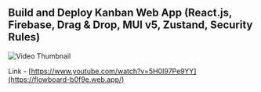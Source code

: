 ## Build and Deploy Kanban Web App (React.js, Firebase, Drag & Drop, MUI v5, Zustand, Security Rules)

![Video Thumbnail](https://i3.ytimg.com/vi/5H0I97Pe9YY/maxresdefault.jpg)

Link - [https://www.youtube.com/watch?v=5H0I97Pe9YY](https://flowboard-b0f9e.web.app/)
